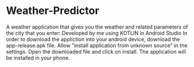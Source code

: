 # Weather-Predictor
A weather application that gives you the weather and related parameters of the city that you enter: Developed by me using KOTLIN in Android Studio
In order to download the appliction into your android device, download the app-release.apk file.
Allow "install application from unknown source" in the settings.
Open the downloaded file and click on install.
The application will be installed in your phone.
